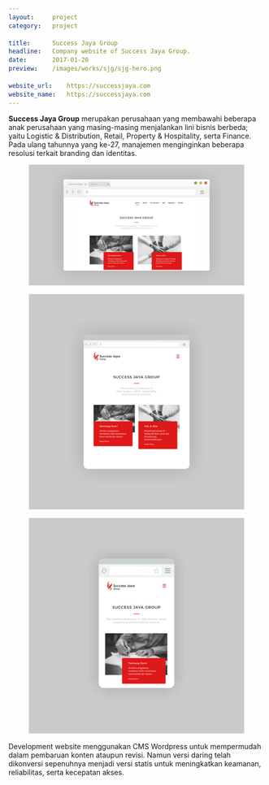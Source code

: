 ```yaml
---
layout:     project
category:   project

title:      Success Jaya Group
headline:   Company website of Success Jaya Group.
date:       2017-01-20
preview:    /images/works/sjg/sjg-hero.png

website_url:    https://successjaya.com
website_name:   https://successjaya.com
---
```


<b>Success Jaya Group</b> merupakan perusahaan yang membawahi beberapa anak perusahaan yang masing-masing menjalankan lini bisnis berbeda; yaitu Logistic & Distribution, Retail, Property & Hospitality, serta Finance. Pada ulang tahunnya yang ke-27, manajemen menginginkan beberapa resolusi terkait branding dan identitas.

<figure class="imgfull"><a href="/images/works/sjg/sjg-desktop.png"><img src="/images/works/sjg/sjg-desktop.png" /></a></figure>
<figure class="imgfull"><a href="/images/works/sjg/sjg-tablet.png"><img src="/images/works/sjg/sjg-tablet.png" /></a></figure>
<figure class="imgfull"><a href="/images/works/sjg/sjg-phone.png"><img src="/images/works/sjg/sjg-phone.png" /></a></figure>

Development website menggunakan CMS Wordpress untuk mempermudah dalam pembaruan konten ataupun revisi. Namun versi daring telah dikonversi sepenuhnya menjadi versi statis untuk meningkatkan keamanan, reliabilitas, serta kecepatan akses.